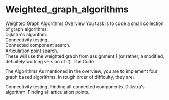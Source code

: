 # Weighted_graph_algorithms
Weighted Graph Algorithms Overview You task is to code a small collection of graph algorithms:  
Dijkstra's algorithm.  
Connectivity testing.  
Connected component search.  
Articulation point search.  
These will use the weighted graph from assignment 1 (or rather, a modified, definitely working version of it).  The Code

The Algorithms
As mentioned in the overview, you are to implement four graph based algorithms. In rough order of difficulty, they are:

Connectivity testing.
Finding all connected components.
Dijkstra's algorithm.
Finding all articulation points.

